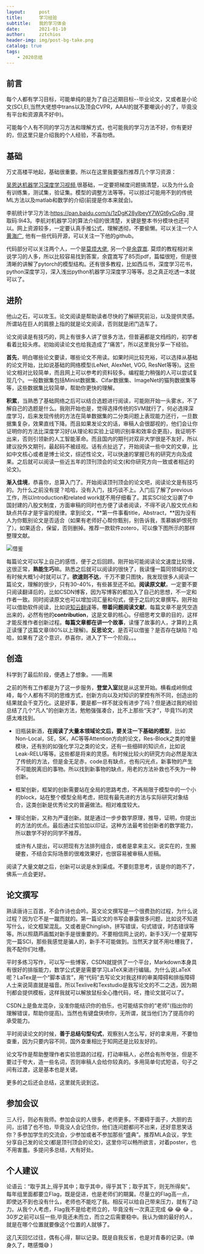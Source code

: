 ```yaml
---
layout:     post
title:      学习经验
subtitle:   我的学习体会
date:       2021-01-10
author:     zztchios
header-img: img/post-bg-take.png
catalog: true
tags:
    - 2020总结
---
```


## 前言

每个人都有学习目标，可能单纯的是为了自己近期目标--毕业论文，又或者是小论文(SCI,EI,当然大佬想中trans以及顶会CVPR，AAAI的就不要嘲讽小的了，毕竟没有平台和资源真不好中)。

可能每个人有不同的学习方法和理解方式，也可能我的学习方法不好，你有更好的，但这里只是介绍我的个人经验，不喜勿喷。

## 基础

万丈高楼平地起，基础很重要。所以在这里我要强烈推荐几个学习资源：

[吴恩达机器学习深度学习视频](https://search.bilibili.com/all?keyword=%E5%90%B4%E6%81%A9%E8%BE%BE&from_source=video_tag),很基础，一定要把梯度问题搞清楚，以及为什么会有训练集，测试集，验证集。模型的调整方法等等。可以掠过可能用不到的传统ML方法以及matlab和数学的介绍(前提是你本来就会)。

李航统计学习方法:https://pan.baidu.com/s/1zDgK28ylbeyY7WGt6yCoRg ,提取码:9i43。李航对机器学习的算法介绍的很清楚，关键是整本书分模块也还可以。网上资源较多，一定要认真手推公式，理解透彻，不要偷懒。可以关注一个人[黄海广](https://github.com/fengdu78), 他有一些代码开源，可以关注一下他的github。

代码部分可以关注两个人，一个是[莫烦大佬](https://mofanpy.com/), 另一个是[余霆嵩](https://github.com/tensor-yu/PyTorch_Tutorial). 莫烦的教程相对来说学习的人多，所以比较容易找到答案，余霆嵩写了85页pdf，篇幅很短，但是很清晰的讲解了pytorch的模型结构。还有很多教程，比如西瓜书，深度学习花书，python深度学习，深入浅出python机器学习深度学习等等。总之真正吃透一本就可以了。

## 进阶

他山之石，可以攻玉。论文阅读是帮助读者尽快的了解研究前沿，以及提供灵感。所谓站在巨人的肩膀上指的就是论文阅读，否则就是闭门造车了。

论文阅读是有技巧的，网上有很多人讲了很多方法，但普遍都是文绉绉的，初学者看着比较头疼。初始阅读论文也给我造成了“痛苦”，所以这里我分享一下经验。

**首先**，明白哪些论文要读，哪些论文不用读。如果时间比较充裕，可以选择从基础的论文开始，比如说基础的网络模型(LeNet, AlexNet, VGG, ResNet等等)。这些论文相对比较简单，而且网上可以参考的资料较多。编程能力稍强的人可以尝试复现几个。一般数据集包括Minist数据集、Cifar数据集、ImageNet的猫狗数据集等等，这些数据集比较简单，帮助你更快的理解。

**积累**，当熟悉了基础网络之后可以结合选题进行阅读，可能刚开始一头雾水，不了解自己的选题是什么。我刚开始也是，觉得选择传统的SVM就行了，何必选择深度学习，后来发现传统的方法在简单数据集的二分类问题上表现能力还行，一旦数据集复杂，效果直线下降。而且如果发论文的话，审稿人会很鄙视的，他们会让你证明你的方法比深度学习好(从理论和实验上证明识别率和效率会更高)，我证明不出来，否则引领新的人工智能革命。而且国内的期刊对双非大学很是不友好，所以建议投外文期刊，最起码不被歧视。话有点扯远了，开始阅读一些中文的文章，比如中文核心或者是博士论文，综述性论文，可以快速的掌握已有的研究方向及成果。之后就可以阅读一些近五年的顶刊顶会的论文(和你研究方向一致或者相近的论文)。

**渐入佳境**，恭喜你，总算入门了。开始阅读顶刊顶会的论文吧，阅读论文是有技巧的。为什么之前没有提？哈哈，没有入门，技巧谈不上。入门后了解了previous工作，所以Introduction和related work就不用仔细看了。其实SCI论文沿袭了中国封建的八股文制度，方面审稿的同时也方便了读者阅读，不得不说八股文优点和缺点共存才是宇宙的规律。拿到论文，**第一件事看title，Abstract，**因为没有人为你甄别论文是否适合（如果有老师好心帮你甄别，别告诉我，羡慕嫉妒恨死你了）。如果适合，保留，否则删掉。推荐一款软件zotero，可以像下图所示的那样整理文献。

![借鉴](https://img-blog.csdnimg.cn/20210110233821811.png?x-oss-process=image,type_ZmFuZ3poZW5naGVpdGk,shadow_10,text_aHR0cHM6Ly9ibG9nLmNzZG4ubmV0L3FxXzMzMzMxNDUx,size_16,color_FFFFFF,t_70)

每篇论文可以写上自己的感悟，便于之后回顾。刚开始可能阅读论文速度比较慢，这很正常，**熟能生巧**嘛。熟悉之后就可以阅读的很快了，我读懂一篇同领域的论文有时候大概1小时就可以了。**欲速则不达**，千万不要只图快，我发现很多人阅读一篇论文，理解的很少，只有30-40%，有些甚至还不如。**阅读原文献**，一定要不要只阅读翻译后的，比如CSDN博客，因为写博客的都加入了自己的思想，不一定和作者一致。同时阅读原文也可以增加词汇量和句式，便于之后的文章撰写。刚开始可以借助软件阅读，比如说[知云翻译](http://www.zhiyunwenxian.com/)等。**带着问题阅读文献**，每篇文章不是凭空造出来的，必然有他的**contribution**，这是文章的核心。仔细思考文章的目的，这样才能反推作者创新过程。**每篇文章都在讲一个故事**，读懂了故事的人，才算的上真正读懂了这篇文章(80%以上理解)。**反思论文**，是否可以借鉴？是否存在缺陷？哈哈，如果有了这个意识，恭喜你，进入了下一个阶段。。。

## 创造

科学到了最后阶段，便遇上了想象。——雨果

之前的所有工作都是为了这一步服务，**登堂入室**就是从这里开始。横看成岭侧成峰，每个人都有不同的思维方式，创新方向以及对知识的掌控有所不同，创造出的结果就会千变万化。这是好事，要是都一样不就没有进步了吗？但是通过我的经验总结了几个“凡人”的创新方法，勉勉强强凑合，比不上那些“天才”，毕竟1%的灵感太难找到。

- 旧瓶装新酒，**在阅读了大量本领域论文后，要关注一下基础的模型**，比如Non-Local，SE，SK，AC等等Attention方向的论文，Res-Block之类的增量模块，还有别的如强化学习之类的论文，还有一些细碎的知识点，比如说Leak-RELU等等。这些都是将来的灵感。有时候比较火的研究方向必然是淘汰了传统的方法，但是金无足赤，code总有缺点，也有闪光点，新事物的产生不可能脱离旧的事物。所以找到新事物的缺点，用老的方法补救也不失为一种创新。

- 框架创新，框架的创新需要站在全局的思路考虑，不再局限于模型中的一个小的block，站在整个模型全局考虑，把现有最先进的方法与实际研究对象结合，这类创新是优秀论文的普遍做法。相对难度较大。

- 理论创新，又称为严谨创新。就是通过一步步数学原理，推导，证明，你提出的方法的优点。最后通过实验加以印证。这种方法最考验创新者的数学能力，所以数学不好的同学不推荐。

  或许有人提出，可以把现有方法排列组合，或者是拿来主义。说实在的，生搬硬套，不结合实际场景的很难效果好，也很容易被审稿人拒稿。

阅读了大量文献之后，创新可以说是水到渠成。不要刻意思考，该是你的跑不了，佛系一点会更好。

## 论文撰写

熟读唐诗三百首，不会作诗也会吟。英文论文撰写是一个很费劲的过程，为什么说过程？因为它不是一蹴而就的。第一篇论文的书写会暴露很多问题，比如说不知道写什么，论文框架混乱。又或者是Chinglish，拼写错误，句式错误，时态错误等等。所以照葫芦画瓢对新手是很重要的。不要相信网上说的，新手3天/一个星期写完一篇SCI，那些我感觉是骗人的，新手不可能做到。当然天才就不用吐槽我了，我不配你们吐槽。

平时多练习写作，可以写一些博客，CSDN就提供了一个平台，Markdown本身具有很好的排版能力，数学公式更是需要学习LaTeX来进行编辑。为什么说LaTeX呢？LaTex是一个“脚本语言”，用“代码”去写论文对我这样的审美障碍和排版障碍人士来说简直就是福音。所以Texlive和Texstudio是我写论文的不二之选，因为期刊都会提供模板，这样我就可以解放鼠标全心撸代码，呸，撸论文就可以了。

CSDN上是鱼龙混杂，没准你能结识你的伯乐，也可能结实你的“老师”(指出你的理解错误，帮助你提高)。当然也有键盘侠喷你，无所谓，就当他们为了提高你的承受能力。

平时阅读论文的时候，**善于总结句型句式**，观察别人怎么写，好的拿来用，不要怕查重，因为只要内容不同，国外查重相比于知网还是比较友好的。

论文写作是帮助整理作者实验思路的过程，打动审稿人，必然会有所夸张，但是不要过于夸大，造一些名词，否则审稿人会给你较真的。多用简单句式短语，句子之间有过渡，这是基本也是关键。

更多的之后还会总结，这里就先说到这。

## 参加会议

三人行，则必有我师。参加会议的人很多，老师更多。不要碍于面子，大胆的去问，出错了也不怕，毕竟没人会记住你，他们连问题都问不出来，还好意思笑话你？多参加学生的交流会，少参加或者不参加那些“盛典”。推荐MLA会议，学生分享自己发的论文(都是顶刊顶会的论文)，这里你可以畅所欲言，对着poster，也不用害羞。多提问多总结，大有好处。

## 个人建议

论语云：“取乎其上,得乎其中；取乎其中，得乎其下；取乎其下，则无所得矣”。每年组里面都要立Flag，既是促进，也是老师们的期冀。尽量立的Flag高一点，即使达不到也没有什么，老师也不能吃了我。相反可以给自己带来压力，就有了动力。从我个人考虑，Flag我不是给老师立的，毕竟没有一次真正完成 😂 😂 😂 。30岁之前可以狂一些,毕竟还未而立，而立之后需要稳中。我认为做的最好的人，就是在哪个位置就要像这个位置的人就够了。

这几天回忆过往，偶有心得，聊以记录。既是自我反省，也是对青春的记录。(单身久了，瞎感慨😅 )
